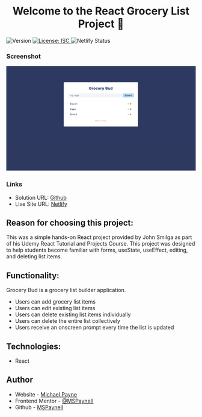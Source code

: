<h1 align="center">Welcome to the React Grocery List Project 👋</h1>
<p>
  <img alt="Version" src="https://img.shields.io/badge/version-1.0.0-blue.svg?cacheSeconds=2592000" />
  <a href="#" target="_blank">
    <img alt="License: ISC" src="https://img.shields.io/badge/License-ISC-yellow.svg" />
  </a>
  <img alt="Netlify Status" src="https://api.netlify.com/api/v1/badges/050620f6-ab98-4a26-810e-4651302d33b4/deploy-status" />
</p>

### Screenshot

![Screenshot](public/screenshot.png)

### Links

- Solution URL: [Github]()
- Live Site URL: [Netlify]()

## Reason for choosing this project:

This was a simple hands-on React project provided by John Smilga as part of his Udemy React Tutorial and Projects Course. This project was designed to help students become familiar with forms, useState, useEffect, editing, and deleting list items.

## Functionality:

Grocery Bud is a grocery list builder application.

- Users can add grocery list items
- Users can edit existing list items
- Users can delete existing list items individually
- Users can delete the entire list collectively
- Users receive an onscreen prompt every time the list is updated

## Technologies:

- React

## Author

- Website - [Michael Payne](https://michaelspayneii.com/)
- Frontend Mentor - [@MSPayneII](https://www.frontendmentor.io/profile/MSPayneII)
- Github - [MSPayneII](https://github.com/MSPayneII)
